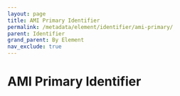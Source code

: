 ```yaml
---
layout: page
title: AMI Primary Identifier
permalink: /metadata/element/identifier/ami-primary/
parent: Identifier
grand_parent: By Element
nav_exclude: true
---
```


# AMI Primary Identifier